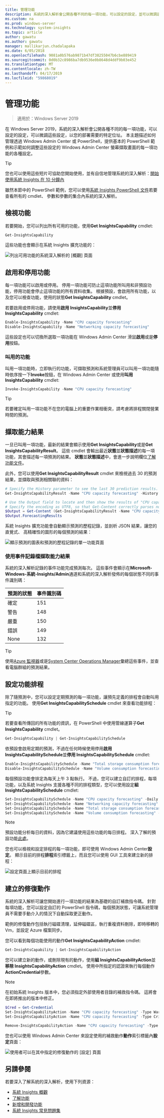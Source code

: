 ```yaml
---
title: 管理功能
description: 系統的深入解析會公開各種不同的每一項功能，可以設定的設定，並可以微調這些設定，以您的部署需要的特定位址。 本主題描述如何管理透過 Windows Admin Center 或 PowerShell，提供基本的 PowerShell 範例和示範如何調整這些設定的 Windows Admin Center 螢幕擷取畫面的每一項功能的各種設定。
ms.custom: na
ms.prod: windows-server
ms.technology: system-insights
ms.topic: article
author: gawatu
ms.author: gawatu
manager: mallikarjun.chadalapaka
ms.date: 6/05/2018
ms.openlocfilehash: 9081a0b576ab9871b47df38255047b6cbe889419
ms.sourcegitcommit: 0d0b32c8986ba7db9536e0b8648d4ddf9b03e452
ms.translationtype: MT
ms.contentlocale: zh-TW
ms.lasthandoff: 04/17/2019
ms.locfileid: "59868019"
---
```

# <a name="managing-capabilities"></a>管理功能

>適用於：Windows Server 2019

在 Windows Server 2019，系統的深入解析會公開各種不同的每一項功能，可以設定的設定，可以微調這些設定，以您的部署需要的特定位址。 本主題描述如何管理透過 Windows Admin Center 或 PowerShell，提供基本的 PowerShell 範例和示範如何調整這些設定的 Windows Admin Center 螢幕擷取畫面的每一項功能的各種設定。 

>[!TIP]
>您也可以使用這些短片可協助您開始使用，並有自信地管理系統的深入解析：[開始使用系統 Insights 在 10 分鐘內](https://blogs.technet.microsoft.com/filecab/2018/07/24/getting-started-with-system-insights-in-10-minutes/)

雖然本節中的 PowerShell 範例，您可以使用[系統 Insights PowerShell 文件](https://aka.ms/systeminsightspowershell)若要查看所有的 cmdlet、 參數和參數的集合內系統的深入解析。 

## <a name="viewing-capabilities"></a>檢視功能

若要開始，您可以列出所有可用的功能，使用**Get InsightsCapability** cmdlet: 

```PowerShell
Get-InsightsCapability
``` 
這些功能也會顯示在系統 Insights 擴充功能的：

![列出可用功能的系統深入解析的 [概觀] 頁面](media/overview-page-contoso.png)

## <a name="enabling-and-disabling-a-capability"></a>啟用和停用功能
每一項功能可以啟用或停用。 停用一項功能可防止這項功能所叫用和非預設功能，停用功能會停止這項功能的所有資料收集。 根據預設，會啟用所有功能，以及您可以檢查功能，使用的狀態**Get InsightsCapability** cmdlet。 

若要啟用或停用功能，請使用**啟用 InsightsCapability**並**停用 InsightsCapability** cmdlet:

```PowerShell
Enable-InsightsCapability -Name "CPU capacity forecasting"
Disable-InsightsCapability -Name "Networking capacity forecasting"
``` 
這些設定也可以切換所選取一項功能在 Windows Admin Center 滑鼠**啟用**或是**停用**按鈕。

### <a name="invoking-a-capability"></a>叫用的功能
叫用一項功能時，立即執行的功能，可擷取預測和系統管理員可以叫用一項功能隨時依序按一下**Invoke**按鈕，在 Windows Admin Center 或使用**叫用 InsightsCapability** cmdlet:

```PowerShell
Invoke-InsightsCapability -Name "CPU capacity forecasting"
```

>[!TIP]
>若要確定叫用一項功能不在您的電腦上的重要作業相衝突，請考慮將排程關閉營業時間的預測。

## <a name="retrieving-capability-results"></a>擷取能力結果
一旦已叫用一項功能，最新的結果會顯示使用**Get InsightsCapability**或是**Get InsightsCapabilityResult**。 這些 cmdlet 會輸出最近**狀態**並**狀態描述**的每一項功能，其會描述每一項預測的結果。 **狀態**並**狀態描述**中，會進一步說明欄位[了解功能文件](understanding-capabilities.md)。 

此外，您可以使用**Get InsightsCapabilityResult** cmdlet 來檢視過去 30 的預測結果，並擷取與預測相關聯的資料： 

```PowerShell
# Specify the History parameter to see the last 30 prediction results.
Get-InsightsCapabilityResult -Name "CPU capacity forecasting" -History

# Use the Output field to locate and then show the results of "CPU capacity forecasting."
# Specify the encoding as UTF8, so that Get-Content correctly parses non-English characters.
$Output = Get-Content (Get-InsightsCapabilityResult -Name "CPU capacity forecasting").Output -Encoding UTF8 | ConvertFrom-Json
$Output.ForecastingResults
```
系統 Insights 擴充功能會自動顯示預測的歷程記錄，並剖析 JSON 結果，讓您的直覺式、 高精確性的圖形的每個預測的結果：

![顯示預測的圖表和預測的歷程記錄的單一功能頁面](media/cpu-forecast-2.png)

### <a name="using-the-event-log-to-retrieve-capability-results"></a>使用事件記錄檔擷取能力結果
系統的深入解析記錄的事件功能完成預測每次。 這些事件會顯示在**Microsoft-Windows-系統-Insights/Admin**通道和系統的深入解析發佈的每個狀態不同的事件識別碼：   

| 預測的狀態 | 事件識別碼 |
| --------------- | --------------- |
| 確定 | 151 |
| 警告 | 148 |
| 嚴重 | 150 |
| 錯誤 | 149 |
| None | 132 |

>[!TIP]
>使用[Azure 監視器](https://azure.microsoft.com/services/monitor/)或是[System Center Operations Manager](https://docs.microsoft.com/system-center/scom/welcome?view=sc-om-1807)彙總這些事件，並查看電腦群組的預測結果。


## <a name="setting-a-capability-schedule"></a>設定功能排程
除了隨預測中，您可以設定定期預測的每一項功能，讓預先定義的排程會自動叫用指定的功能。 使用**Get InsightsCapabilitySchedule** cmdlet 來查看功能排程： 

>[!TIP]
>若要查看所傳回的所有功能的資訊，在 PowerShell 中使用管線運算子**Get InsightsCapability** cmdlet。

```PowerShell
Get-InsightsCapability | Get-InsightsCapabilitySchedule
```

依預設會啟用定期的預測，不過在任何時候使用停用**啟用 InsightsCapabilitySchedule**並**停用 InsightsCapabilitySchedule** cmdlet:

```PowerShell
Enable-InsightsCapabilitySchedule -Name "Total storage consumption forecasting"
Disable-InsightsCapabilitySchedule -Name "Volume consumption forecasting"
```

每個預設功能會排定為每天上午 3 點執行。 不過，您可以建立自訂的排程，每項功能，以及系統 Insights 支援各種不同的排程類型，您可以使用設定**組 InsightsCapabilitySchedule** cmdlet: 

```PowerShell
Set-InsightsCapabilitySchedule -Name "CPU capacity forecasting" -Daily -DaysInterval 2 -At 4:00PM
Set-InsightsCapabilitySchedule -Name "Networking capacity forecasting" -Daily -DaysOfWeek Saturday, Sunday -At 2:30AM
Set-InsightsCapabilitySchedule -Name "Total storage consumption forecasting" -Hourly -HoursInterval 2 -DaysOfWeek Monday, Wednesday, Friday
Set-InsightsCapabilitySchedule -Name "Volume consumption forecasting" -Minute -MinutesInterval 30 
```
>[!NOTE]
>預設功能分析每日的資料，因為它建議使用這些功能的每日排程。 深入了解的預設功能[此處](understanding-capabilities.md)。

您也可以檢視和設定排程的每一項功能，即可使用 Windows Admin Center**設定**。 顯示目前的排程**排程**索引標籤上，而且您可以使用 GUI 工具來建立新的排程：

![設定頁面上顯示目前的排程](media/schedule-page-contoso.png)

## <a name="creating-remediation-actions"></a>建立的修復動作
系統的深入解析可讓您開始進行一項功能的結果為基礎的自訂補救指令碼。 針對每項功能，您可以設定自訂的 PowerShell 指令碼，每個預測狀態，可讓系統管理員不需要手動介入的情況下自動採取更正動作。 

範例的修復動作包括執行磁碟清理，延伸磁碟區，執行重複資料刪除，即時移轉的 Vm，並設定 Azure 檔案同步。

您可以看到每個功能使用的動作**Get InsightsCapabilityAction** cmdlet:

```PowerShell
Get-InsightsCapability | Get-InsightsCapabilityAction
```

您可以建立新的動作，或刪除現有的動作，使用**組 InsightsCapabilityAction**並**移除 InsightsCapabilityAction** cmdlet。 使用中所指定的認證來執行每個動作**ActionCredential**參數。

>[!NOTE]
>在初始系統 Insights 版本中，您必須指定外部使用者目錄的補救指令碼。 這將會在即將推出的版本中修正。

```PowerShell
$Cred = Get-Credential
Set-InsightsCapabilityAction -Name "CPU capacity forecasting" -Type Warning -Action "C:\Users\Public\WarningScript.ps1" -ActionCredential $Cred
Set-InsightsCapabilityAction -Name "CPU capacity forecasting" -Type Critical -Action "C:\Users\Public\CriticalScript.ps1" -ActionCredential $Cred

Remove-InsightsCapabilityAction -Name "CPU capacity forecasting" -Type Warning
```

您也可以使用 Windows Admin Center 來設定使用的補救動作**動作**索引標籤內**設定**頁面：

![使用者可以在其中指定的修復動作的 [設定] 頁面](media/actions-page-contoso.png)


## <a name="see-also"></a>另請參閱
若要深入了解系統的深入解析，使用下列資源：

- [系統 Insights 概觀](overview.md)
- [了解功能](understanding-capabilities.md)
- [新增和開發功能](adding-and-developing-capabilities.md)
- [系統 Insights 常見問題集](faq.md)